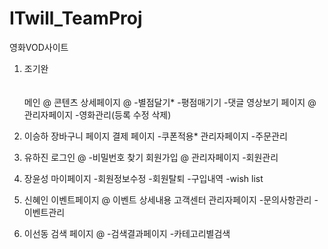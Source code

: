 # ITwill_TeamProj
영화VOD사이트

1. 조기완<br><br><br>
메인 @
콘텐츠 상세페이지 @
-별점달기*
-평점매기기
-댓글
영상보기 페이지 @
관리자페이지
-영화관리(등록 수정 삭제)

2. 이승하
장바구니 페이지
결제 페이지
-쿠폰적용*
관리자페이지
-주문관리

3. 유하진
로그인 @
-비밀번호 찾기
회원가입 @
관리자페이지
-회원관리

4. 장윤성
마이페이지
-회원정보수정
-회원탈퇴
-구입내역
-wish list

5. 신혜인
이벤트페이지 @
이벤트 상세내용
고객센터
관리자페이지
-문의사항관리
-이벤트관리

6. 이선동
검색 페이지 @
-검색결과페이지
-카테고리별검색
